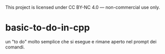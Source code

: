 This project is licensed under CC BY-NC 4.0 — non-commercial use only.
# basic-to-do-in-cpp
un "to do" molto semplice che si esegue e rimane aperto nel prompt dei comandi.
